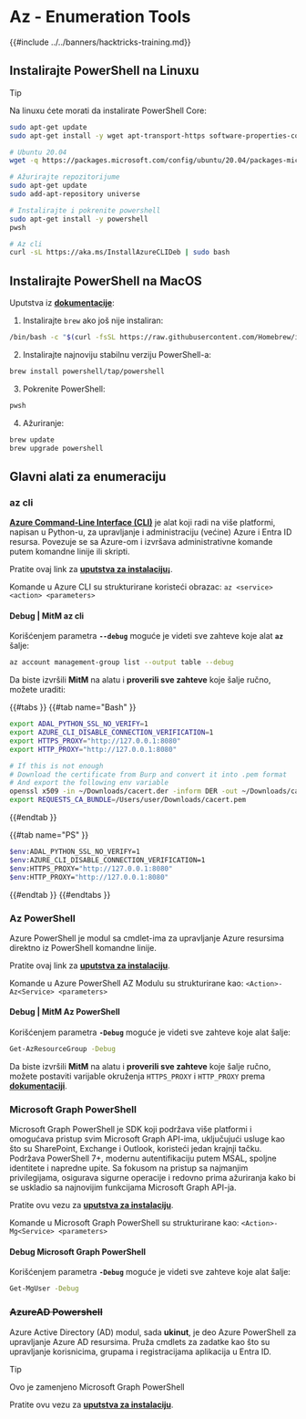 # Az - Enumeration Tools

{{#include ../../banners/hacktricks-training.md}}

## Instalirajte PowerShell na Linuxu

> [!TIP]
> Na linuxu ćete morati da instalirate PowerShell Core:
>
> ```bash
> sudo apt-get update
> sudo apt-get install -y wget apt-transport-https software-properties-common
>
> # Ubuntu 20.04
> wget -q https://packages.microsoft.com/config/ubuntu/20.04/packages-microsoft-prod.deb
>
> # Ažurirajte repozitorijume
> sudo apt-get update
> sudo add-apt-repository universe
>
> # Instalirajte i pokrenite powershell
> sudo apt-get install -y powershell
> pwsh
>
> # Az cli
> curl -sL https://aka.ms/InstallAzureCLIDeb | sudo bash
> ```

## Instalirajte PowerShell na MacOS

Uputstva iz [**dokumentacije**](https://learn.microsoft.com/en-us/powershell/scripting/install/installing-powershell-on-macos?view=powershell-7.4):

1. Instalirajte `brew` ako još nije instaliran:
```bash
/bin/bash -c "$(curl -fsSL https://raw.githubusercontent.com/Homebrew/install/HEAD/install.sh)"
```
2. Instalirajte najnoviju stabilnu verziju PowerShell-a:
```sh
brew install powershell/tap/powershell
```
3. Pokrenite PowerShell:
```sh
pwsh
```
4. Ažuriranje:
```sh
brew update
brew upgrade powershell
```
## Glavni alati za enumeraciju

### az cli

[**Azure Command-Line Interface (CLI)**](https://learn.microsoft.com/en-us/cli/azure/install-azure-cli) je alat koji radi na više platformi, napisan u Python-u, za upravljanje i administraciju (većine) Azure i Entra ID resursa. Povezuje se sa Azure-om i izvršava administrativne komande putem komandne linije ili skripti.

Pratite ovaj link za [**uputstva za instalaciju¡**](https://learn.microsoft.com/en-us/cli/azure/install-azure-cli#install).

Komande u Azure CLI su strukturirane koristeći obrazac: `az <service> <action> <parameters>`

#### Debug | MitM az cli

Korišćenjem parametra **`--debug`** moguće je videti sve zahteve koje alat **`az`** šalje:
```bash
az account management-group list --output table --debug
```
Da biste izvršili **MitM** na alatu i **proverili sve zahteve** koje šalje ručno, možete uraditi: 

{{#tabs }}
{{#tab name="Bash" }}
```bash
export ADAL_PYTHON_SSL_NO_VERIFY=1
export AZURE_CLI_DISABLE_CONNECTION_VERIFICATION=1
export HTTPS_PROXY="http://127.0.0.1:8080"
export HTTP_PROXY="http://127.0.0.1:8080"

# If this is not enough
# Download the certificate from Burp and convert it into .pem format
# And export the following env variable
openssl x509 -in ~/Downloads/cacert.der -inform DER -out ~/Downloads/cacert.pem -outform PEM
export REQUESTS_CA_BUNDLE=/Users/user/Downloads/cacert.pem
```
{{#endtab }}

{{#tab name="PS" }}
```bash
$env:ADAL_PYTHON_SSL_NO_VERIFY=1
$env:AZURE_CLI_DISABLE_CONNECTION_VERIFICATION=1
$env:HTTPS_PROXY="http://127.0.0.1:8080"
$env:HTTP_PROXY="http://127.0.0.1:8080"
```
{{#endtab }}
{{#endtabs }}

### Az PowerShell

Azure PowerShell je modul sa cmdlet-ima za upravljanje Azure resursima direktno iz PowerShell komandne linije.

Pratite ovaj link za [**uputstva za instalaciju**](https://learn.microsoft.com/en-us/powershell/azure/install-azure-powershell).

Komande u Azure PowerShell AZ Modulu su strukturirane kao: `<Action>-Az<Service> <parameters>`

#### Debug | MitM Az PowerShell

Korišćenjem parametra **`-Debug`** moguće je videti sve zahteve koje alat šalje:
```bash
Get-AzResourceGroup -Debug
```
Da biste izvršili **MitM** na alatu i **proverili sve zahteve** koje šalje ručno, možete postaviti varijable okruženja `HTTPS_PROXY` i `HTTP_PROXY` prema [**dokumentaciji**](https://learn.microsoft.com/en-us/powershell/azure/az-powershell-proxy).

### Microsoft Graph PowerShell

Microsoft Graph PowerShell je SDK koji podržava više platformi i omogućava pristup svim Microsoft Graph API-ima, uključujući usluge kao što su SharePoint, Exchange i Outlook, koristeći jedan krajnji tačku. Podržava PowerShell 7+, modernu autentifikaciju putem MSAL, spoljne identitete i napredne upite. Sa fokusom na pristup sa najmanjim privilegijama, osigurava sigurne operacije i redovno prima ažuriranja kako bi se uskladio sa najnovijim funkcijama Microsoft Graph API-ja.

Pratite ovu vezu za [**uputstva za instalaciju**](https://learn.microsoft.com/en-us/powershell/microsoftgraph/installation).

Komande u Microsoft Graph PowerShell su strukturirane kao: `<Action>-Mg<Service> <parameters>`

#### Debug Microsoft Graph PowerShell

Korišćenjem parametra **`-Debug`** moguće je videti sve zahteve koje alat šalje:
```bash
Get-MgUser -Debug
```
### ~~**AzureAD Powershell**~~

Azure Active Directory (AD) modul, sada **ukinut**, je deo Azure PowerShell za upravljanje Azure AD resursima. Pruža cmdlets za zadatke kao što su upravljanje korisnicima, grupama i registracijama aplikacija u Entra ID.

> [!TIP]
> Ovo je zamenjeno Microsoft Graph PowerShell

Pratite ovu vezu za [**uputstva za instalaciju**](https://www.powershellgallery.com/packages/AzureAD).
